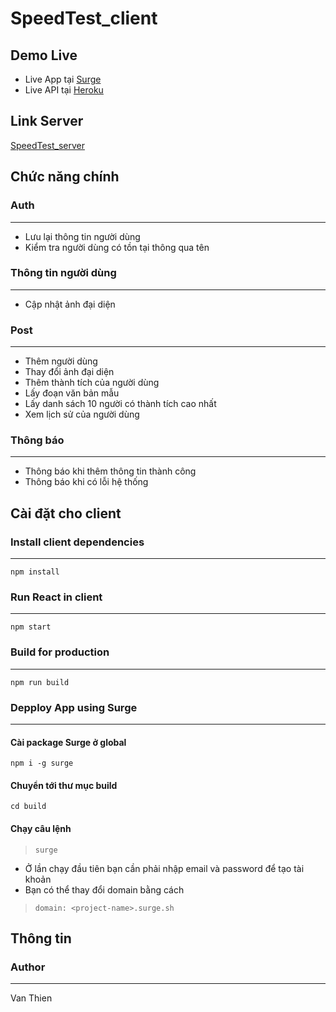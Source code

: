 # SpeedTest_client
## Demo Live
* Live App tại [Surge](http://typing-speed.surge.sh)
* Live API tại [Heroku](https://typing-speed-app-1.herokuapp.com)
## Link Server
[SpeedTest_server](https://github.com/duongvanthien2209/SpeedTest_server)
## Chức năng chính
### Auth
***
* Lưu lại thông tin người dùng
* Kiểm tra người dùng có tồn tại thông qua tên
### Thông tin người dùng
***
* Cập nhật ảnh đại diện
### Post
***
* Thêm người dùng
* Thay đổi ảnh đại diện
* Thêm thành tích của người dùng
* Lấy đoạn văn bản mẫu
* Lấy danh sách 10 người có thành tích cao nhất
* Xem lịch sử của người dùng
### Thông báo
***
* Thông báo khi thêm thông tin thành công
* Thông báo khi có lỗi hệ thống
## Cài đặt cho client
### Install client dependencies
***
`npm install`
### Run React in client
***
`npm start`
### Build for production
*** 
`npm run build`
### Depploy App using Surge
***
#### Cài package Surge ở global
`npm i -g surge`
#### Chuyển tới thư mục build
`cd build`
#### Chạy câu lệnh
> `surge`
* Ở lần chạy đầu tiên bạn cần phải nhập email và password để tạo tài khoản
* Bạn có thể thay đổi domain bằng cách
> `domain: <project-name>.surge.sh` 
## Thông tin
### Author
***
Van Thien
